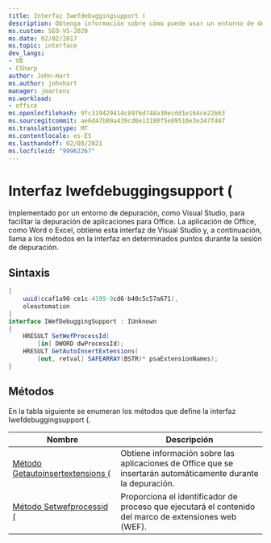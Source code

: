 ```yaml
---
title: Interfaz Iwefdebuggingsupport (
description: Obtenga información sobre cómo puede usar un entorno de depuración como Visual Studio para facilitar la depuración de aplicaciones Microsoft Office.
ms.custom: SEO-VS-2020
ms.date: 02/02/2017
ms.topic: interface
dev_langs:
- VB
- CSharp
author: John-Hart
ms.author: johnhart
manager: jmartens
ms.workload:
- office
ms.openlocfilehash: 9fc319429414c8976d748a30ecdd1e164ce22b63
ms.sourcegitcommit: ae6d47b09a439cd0e13180f5e89510e3e347fd47
ms.translationtype: MT
ms.contentlocale: es-ES
ms.lasthandoff: 02/08/2021
ms.locfileid: "99962267"
---
```

# <a name="iwefdebuggingsupport-interface"></a>Interfaz Iwefdebuggingsupport (
  Implementado por un entorno de depuración, como Visual Studio, para facilitar la depuración de aplicaciones para Office. La aplicación de Office, como Word o Excel, obtiene esta interfaz de Visual Studio y, a continuación, llama a los métodos en la interfaz en determinados puntos durante la sesión de depuración.

## <a name="syntax"></a>Sintaxis

```csharp
[
    uuid(ccaf1a90-ce1c-4199-9cd6-b40c5c57a671),
    oleautomation
]
interface IWefDebuggingSupport : IUnknown
{
    HRESULT SetWefProcessId(
        [in] DWORD dwProcessId);
    HRESULT GetAutoInsertExtensions(
        [out, retval] SAFEARRAY(BSTR)* psaExtensionNames);
}
```

## <a name="methods"></a>Métodos
 En la tabla siguiente se enumeran los métodos que define la interfaz Iwefdebuggingsupport (.

|Nombre|Descripción|
|----------|-----------------|
|[Método Getautoinsertextensions (](../vsto/getautoinsertextensions-method.md)|Obtiene información sobre las aplicaciones de Office que se insertarán automáticamente durante la depuración.|
|[Método Setwefprocessid (](../vsto/setwefprocessid-method.md)|Proporciona el identificador de proceso que ejecutará el contenido del marco de extensiones web (WEF).|
